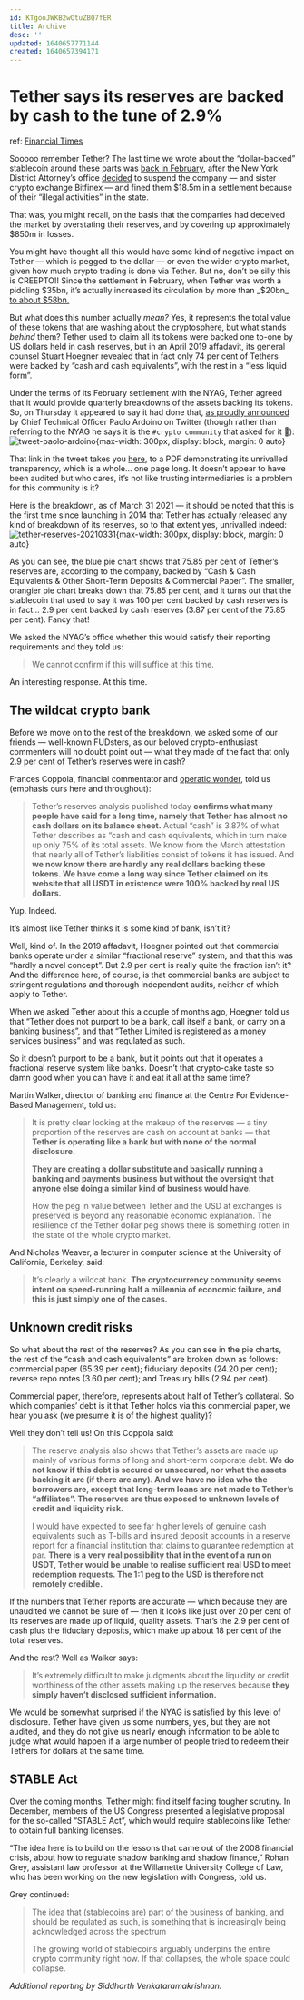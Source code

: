 ```yaml
---
id: KTgooJWKB2wOtuZBQ7fER
title: Archive
desc: ''
updated: 1640657771144
created: 1640657394171
---
```

# Tether says its reserves are backed by cash to the tune of 2.9%
ref: [Financial Times](https://www.ft.com/content/529eb4e6-796a-4e81-8064-5967bbe3b4d9)

Sooooo remember Tether? The last time we wrote about the “dollar-backed” stablecoin around these parts was [back in February](https://www.ft.com/content/bcbb5b28-b4f2-4856-b9c1-6bc67f3c07d9), after the New York District Attorney’s office [decided](https://ag.ny.gov/press-release/2021/attorney-general-james-ends-virtual-currency-trading-platform-bitfinexs-illegal) to suspend the company — and sister crypto exchange Bitfinex — and fined them $18.5m in a settlement because of their “illegal activities” in the state.

That was, you might recall, on the basis that the companies had deceived the market by overstating their reserves, and by covering up approximately $850m in losses.

You might have thought all this would have some kind of negative impact on Tether — which is pegged to the dollar — or even the wider crypto market, given how much crypto trading is done via Tether. But no, don’t be silly this is CREEPTO!! Since the settlement in February, when Tether was worth a piddling $35bn, it’s actually increased its circulation by more than _$20bn_ [to about $58bn.](https://wallet.tether.to/transparency)

But what does this number actually _mean?_ Yes, it represents the total value of these tokens that are washing about the cryptosphere, but what stands _behind_ them? Tether used to claim all its tokens were backed one to-one by US dollars held in cash reserves, but in an April 2019 affadavit, its general counsel Stuart Hoegner revealed that in fact only 74 per cent of Tethers were backed by “cash and cash equivalents”, with the rest in a “less liquid form”.

Under the terms of its February settlement with the NYAG, Tether agreed that it would provide quarterly breakdowns of the assets backing its tokens. So, on Thursday it appeared to say it had done that, [as proudly announced](https://twitter.com/paoloardoino/status/1392816248002596867) by Chief Technical Officer Paolo Ardoino on Twitter (though rather than referring to the NYAG he says it is the `#crypto community` that asked for it 🤔):
![tweet-paolo-ardoino](https://www.ft.com/__origami/service/image/v2/images/raw/https%3A%2F%2Fd1e00ek4ebabms.cloudfront.net%2Fproduction%2F56fc6fae-7ecf-44df-a39a-cc97862b5977.png?fit=scale-down&source=next&width=700){max-width: 300px, display: block, margin: 0 auto}

That link in the tweet takes you [here](https://tether.to/wp-content/uploads/2021/05/tether-march-31-2021-reserves-breakdown.pdf), to a PDF demonstrating its unrivalled transparency, which is a whole... one page long. It doesn’t appear to have been audited but who cares, it’s not like trusting intermediaries is a problem for this community is it?

Here is the breakdown, as of March 31 2021 — it should be noted that this is the first time since launching in 2014 that Tether has actually released any kind of breakdown of its reserves, so to that extent yes, unrivalled indeed:
![tether-reserves-20210331](https://www.ft.com/__origami/service/image/v2/images/raw/https%3A%2F%2Fd1e00ek4ebabms.cloudfront.net%2Fproduction%2Fee79b345-66b7-4833-8730-4907ab21bb2a.png?fit=scale-down&source=next&width=700){max-width: 300px, display: block, margin: 0 auto}

As you can see, the blue pie chart shows that 75.85 per cent of Tether’s reserves are, according to the company, backed by “Cash & Cash Equivalents & Other Short-Term Deposits & Commercial Paper”. The smaller, orangier pie chart breaks down that 75.85 per cent, and it turns out that the stablecoin that used to say it was 100 per cent backed by cash reserves is in fact... 2.9 per cent backed by cash reserves (3.87 per cent of the 75.85 per cent). Fancy that!

We asked the NYAG’s office whether this would satisfy their reporting requirements and they told us:

> We cannot confirm if this will suffice at this time.

An interesting response. At this time.

## The wildcat crypto bank

Before we move on to the rest of the breakdown, we asked some of our friends — well-known FUDsters, as our beloved crypto-enthusiast commenters will no doubt point out — what they made of the fact that only 2.9 per cent of Tether’s reserves were in cash?

Frances Coppola, financial commentator and [operatic wonder](https://www.ft.com/content/4208c802-6d90-3a65-a11f-316b81bdd2c7), told us (emphasis ours here and throughout):

> Tether’s reserves analysis published today **confirms what many people have said for a long time, namely that Tether has almost no cash dollars on its balance sheet.** Actual “cash” is 3.87% of what Tether describes as “cash and cash equivalents, which in turn make up only 75% of its total assets. We know from the March attestation that nearly all of Tether’s liabilities consist of tokens it has issued. And **we now know there are hardly any real dollars backing these tokens. We have come a long way since Tether claimed on its website that all USDT in existence were 100% backed by real US dollars.**

Yup. Indeed.

It’s almost like Tether thinks it is some kind of bank, isn’t it?

Well, kind of. In the 2019 affadavit, Hoegner pointed out that commercial banks operate under a similar “fractional reserve” system, and that this was “hardly a novel concept”. But 2.9 per cent is really quite the fraction isn’t it? And the difference here, of course, is that commercial banks are subject to stringent regulations and thorough independent audits, neither of which apply to Tether.

When we asked Tether about this a couple of months ago, Hoegner told us that “Tether does not purport to be a bank, call itself a bank, or carry on a banking business”, and that “Tether Limited is registered as a money services business” and was regulated as such.

So it doesn’t purport to be a bank, but it points out that it operates a fractional reserve system like banks. Doesn’t that crypto-cake taste so damn good when you can have it and eat it all at the same time?

Martin Walker, director of banking and finance at the Centre For Evidence-Based Management, told us:

> It is pretty clear looking at the makeup of the reserves — a tiny proportion of the reserves are cash on account at banks — that **Tether is operating like a bank but with none of the normal disclosure.**
> 
> **They are creating a dollar substitute and basically running a banking and payments business but without the oversight that anyone else doing a similar kind of business would have.**
> 
> How the peg in value between Tether and the USD at exchanges is preserved is beyond any reasonable economic explanation. The resilience of the Tether dollar peg shows there is something rotten in the state of the whole crypto market.

And Nicholas Weaver, a lecturer in computer science at the University of California, Berkeley, said:

> It’s clearly a wildcat bank. **The cryptocurrency community seems intent on speed-running half a millennia of economic failure, and this is just simply one of the cases.**

## Unknown credit risks

So what about the rest of the reserves? As you can see in the pie charts, the rest of the “cash and cash equivalents” are broken down as follows: commercial paper (65.39 per cent); fiduciary deposits (24.20 per cent); reverse repo notes (3.60 per cent); and Treasury bills (2.94 per cent).

Commercial paper, therefore, represents about half of Tether’s collateral. So which companies’ debt is it that Tether holds via this commercial paper, we hear you ask (we presume it is of the highest quality)?

Well they don’t tell us! On this Coppola said:

> The reserve analysis also shows that Tether’s assets are made up mainly of various forms of long and short-term corporate debt. **We do not know if this debt is secured or unsecured, nor what the assets backing it are (if there are any). And we have no idea who the borrowers are, except that long-term loans are not made to Tether’s “affiliates”. The reserves are thus exposed to unknown levels of credit and liquidity risk.**
> 
> I would have expected to see far higher levels of genuine cash equivalents such as T-bills and insured deposit accounts in a reserve report for a financial institution that claims to guarantee redemption at par. **There is a very real possibility that in the event of a run on USDT, Tether would be unable to realise sufficient real USD to meet redemption requests. The 1:1 peg to the USD is therefore not remotely credible.**

If the numbers that Tether reports are accurate — which because they are unaudited we cannot be sure of — then it looks like just over 20 per cent of its reserves are made up of liquid, quality assets. That’s the 2.9 per cent of cash plus the fiduciary deposits, which make up about 18 per cent of the total reserves.

And the rest? Well as Walker says:

> It’s extremely difficult to make judgments about the liquidity or credit worthiness of the other assets making up the reserves because **they simply haven’t disclosed sufficient information.**

We would be somewhat surprised if the NYAG is satisfied by this level of disclosure. Tether have given us some numbers, yes, but they are not audited, and they do not give us nearly enough information to be able to judge what would happen if a large number of people tried to redeem their Tethers for dollars at the same time.

## STABLE Act

Over the coming months, Tether might find itself facing tougher scrutiny. In December, members of the US Congress presented a legislative proposal for the so-called “STABLE Act”, which would require stablecoins like Tether to obtain full banking licenses.

“The idea here is to build on the lessons that came out of the 2008 financial crisis, about how to regulate shadow banking and shadow finance,” Rohan Grey, assistant law professor at the Willamette University College of Law, who has been working on the new legislation with Congress, told us.

Grey continued:

> The idea that (stablecoins are) part of the business of banking, and should be regulated as such, is something that is increasingly being acknowledged across the spectrum
> 
> The growing world of stablecoins arguably underpins the entire crypto community right now. If that collapses, the whole space could collapse.

_Additional reporting by Siddharth Venkataramakrishnan._
